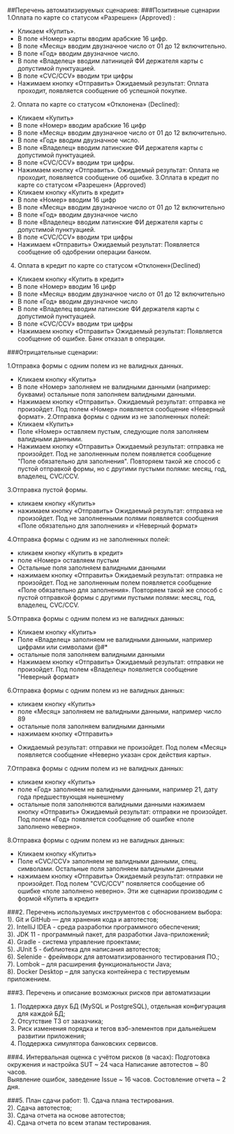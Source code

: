 ##Перечень автоматизируемых сценариев:
###Позитивные сценарии
1.Оплата по карте со статусом «Разрешен» (Approved) :
* Кликаем «Купить».
* В поле «Номер» карты вводим арабские 16 цифр.
* В поле «Месяц» вводим двузначное число от 01 до 12 включительно.
* В поле «Год» вводим двузначное число.
* В поле «Владелец» вводим латиницей ФИ держателя карты с допустимой пунктуацией.
* В поле «CVС/ССV» вводим три цифры
* Нажимаем кнопку «Отправить»
  Ожидаемый результат: Оплата проходит, появляется сообщение об успешной покупке.

2. Оплата по карте со статусом «Отклонена» (Declined):
* Кликаем «Купить»
* В поле «Номер» вводим арабские 16 цифр
* В поле «Месяц» вводим двузначное число от 01 до 12 включительно.
* В поле «Год» вводим двузначное число.
* В поле «Владелец» вводим латинские ФИ держателя карты с допустимой пунктуацией.
* В поле «CVC/CCV» вводим три цифры.
* Нажимаем кнопку «Отправить».
  Ожидаемый результат: Оплата не проходит, появляется сообщение об ошибке.
  3.Оплата в кредит по карте со статусом «Разрешен» (Approved)
* Кликаем кнопку «Купить в кредит»
* В поле «Номер»  вводим 16 цифр
* В поле «Месяц» вводим двузначное число от 01 до 12 включительно
* В поле «Год» вводим двузначное число
* В поле «Владелец» вводим латинские ФИ держателя карты с допустимой пунктуацией.
* В поле «CVC/CCV» вводим три цифры
* Нажимаем  «Отправить»
  Ожидаемый результат:  Появляется сообщение об одобрении операции банком.

4. Оплата в кредит по карте со статусом «Отклонен»(Declined)
* Кликаем кнопку «Купить в кредит»
* В поле «Номер» вводим 16 цифр
* В поле «Месяц» вводим двузначное число от 01 до 12 включительно
* В поле «Год» вводим двузначное число
* В поле «Владелец вводим латинские ФИ держателя карты с допустимой пунктуацией.
* В поле «CVC/CCV» вводим три цифры
* Нажимаем кнопку «Отправить»
  Ожидаемый результат: Появляется сообщение об ошибке. Банк отказал в операции.

###Отрицательные сценарии:

1.Отправка формы с одним полем из не валидных данных.
* Кликаем кнопку «Купить»
* В поле «Номер»  заполняем не валидными данными (например: буквами) остальные поля заполняем валидными данными.
* Нажимаем кнопку «Отправить».
  Ожидаемый результат: отправка не произойдет. Под полем «Номер» появляется сообщение «Неверный формат».
  2.Отправка формы с одним из не заполненных полей:
* Кликаем «Купить»
* Поле «Номер» оставляем пустым, следующие поля заполняем валидными данными.
* Нажимаем кнопку «Отправить»
  Ожидаемый результат: отправка не произойдет. Под не заполненным полем появляется сообщение "Поле обязательно для заполнения".
  Повторяем такой же способ с пустой отправкой формы, но с другими пустыми полями: месяц, год, владелец, CVC/CCV.

3.Отправка пустой формы.
* кликаем кнопку «Купить»
* нажимаем кнопку «Отправить»
  Ожидаемый результат: отправка не произойдет.
  Под не заполненными полями появляется сообщения  «Поле обязательно для заполнения» и «Неверный формат»

4.Отправка формы с одним из не заполненных полей:
* кликаем кнопку «Купить в кредит»
* поле «Номер» оставляем пустым
* Остальные поля заполняем валидными данными
* нажимаем кнопку «Отправить»
  Ожидаемый результат: отправка не произойдет. Под не заполненным полем появляется сообщение «Поле обязательно для заполнения».
  Повторяем такой же способ с пустой отправкой формы с другими пустыми полями: месяц, год, владелец, CVC/CCV.


5.Отправка формы с одним полем из не валидных данных:
* Кликаем кнопку «Купить»
* Поле «Владелец» заполняем не валидными данными, например цифрами или символами @#*
* остальные поля заполняем валидными данными
* Нажимаем кнопку «Отправить»
  Ожидаемый результат: отправки не произойдет. Под полем «Владелец» появляется сообщение "Неверный формат»

6.Отправка формы с одним полем из не валидных данных:
* кликаем кнопку «Купить»
* поле «Месяц» заполняем не валидными данными, например число 89
* остальные поля заполняем валидными данными
* нажимаем кнопку «Отправить»
- Ожидаемый результат: отправки не произойдет. Под полем «Месяц» появляется сообщение «Неверно указан срок действия карты».

7.Отправка формы с одним полем из не валидных данных:
* кликаем кнопку «Купить»
* поле «Год» заполняем не валидными данными, например 21, дату года предшествующая нынешнему
* остальные поля заполняются валидными данными
  нажимаем кнопку «Отправить»
  Ожидаемый результат: отправки не произойдет.
  Под полем «Год» появляется сообщение об ошибке «поле заполнено неверно».

8.Отправка формы с одним полем из не валидных данных:
* Кликаем кнопку «Купить»
* Поле «CVC/CCV» заполняем не валидными данными, спец. символами. Остальные поля заполняем валидными данными
* нажимаем кнопку «Отправить»
  Ожидаемый результат: отправки не произойдет. Под полем "CVC/CCV" появляется сообщение об ошибке «поле заполнено неверно».
  Эти же сценарии производим с формой «Купить в кредит»



###2. Перечень используемых инструментов с обоснованием выбора:
1). Git и GitHub — для хранения кода и автотестов;  
2). IntelliJ IDEA - среда разработки программного обеспечения;  
3). JDK 11 - программный пакет, для разработки Java-приложений;  
4). Gradle - система управление проектами;  
5). JUnit 5 - библиотека для написания автотестов;  
6). Selenide - фреймворк для автоматизированного тестирования ПО.;  
7). Lombok – для расширения функциональности Java;  
8). Docker Desktop – для запуска контейнера с тестируемым приложением. 

###3. Перечень и описание возможных рисков при автоматизации
1) Поддержка двух БД  (MySQL и PostgreSQL), отдельная конфигурация для каждой БД;  
2) Отсутствие ТЗ от заказчика;  
3) Риск изменения порядка и тегов вэб-элементов при дальнейшем развитии приложения;
4) Поддержка симулятора банковских сервисов. 

###4. Интервальная оценка с учётом рисков (в часах):
Подготовка окружения и настройка SUT ~ 24 часа
Написание автотестов ~ 80 часов.  
Выявление ошибок, заведение Issue ~ 16 часов.
Состовление отчета ~ 2 дня.
     
###5. План сдачи работ:
1). Сдача плана тестирования.  
2). Сдача автотестов;  
3). Сдача отчета на основе автотестов;  
4). Сдача отчета по всем этапам тестирования.  